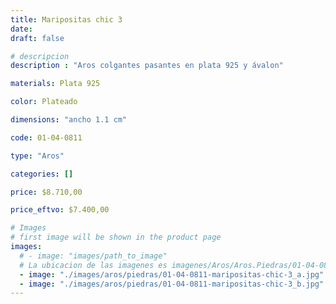 ```yaml
---
title: Maripositas chic 3
date: 
draft: false

# descripcion
description : "Aros colgantes pasantes en plata 925 y ávalon"

materials: Plata 925

color: Plateado

dimensions: "ancho 1.1 cm"

code: 01-04-0811

type: "Aros"

categories: []

price: $8.710,00

price_eftvo: $7.400,00

# Images
# first image will be shown in the product page
images:
  # - image: "images/path_to_image"
  # La ubicacion de las imagenes es imagenes/Aros/Aros.Piedras/01-04-0811-maripositas-chic-3
  - image: "./images/aros/piedras/01-04-0811-maripositas-chic-3_a.jpg"
  - image: "./images/aros/piedras/01-04-0811-maripositas-chic-3_b.jpg"
---
```

